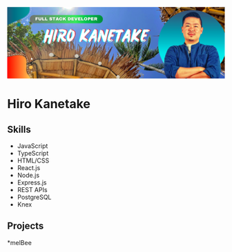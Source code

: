<img src="Profile Banner.png" />

# Hiro Kanetake

## Skills
* JavaScript
* TypeScript
* HTML/CSS
* React.js
* Node.js
* Express.js
* REST APIs
* PostgreSQL
* Knex

## Projects
*melBee


<!--
**Hiro-Kanetake/Hiro-Kanetake** is a ✨ _special_ ✨ repository because its `README.md` (this file) appears on your GitHub profile.

Here are some ideas to get you started:

- 🔭 I’m currently working on ...
- 🌱 I’m currently learning ...
- 👯 I’m looking to collaborate on ...
- 🤔 I’m looking for help with ...
- 💬 Ask me about ...
- 📫 How to reach me: ...
- 😄 Pronouns: ...
- ⚡ Fun fact: ...
-->
